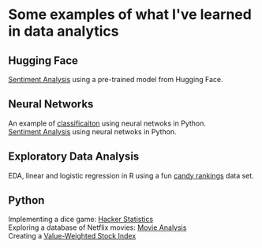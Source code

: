 # Some examples of what I've learned in data analytics


## Hugging Face
[Sentiment Analysis](roberta_on_airline_tweets.html) using a pre-trained model from Hugging Face.

## Neural Networks
An example of [classificaiton](LogisticRegressionKeras.html) using neural netwoks in Python.<br>
[Sentiment Analysis](SentimentAnalysis.html) using neural netwoks in Python.

## Exploratory Data Analysis
EDA, linear and logistic regression in R using a fun [candy rankings](candy.html) data set.

## Python
Implementing a dice game: [Hacker Statistics](Hacker_Statistics.html)<br>
Exploring a database of Netflix movies: [Movie Analysis](netflix_movie_analysis.html)<br>
Creating a [Value-Weighted Stock Index](Value_Weighted_Stock_Index.html)
